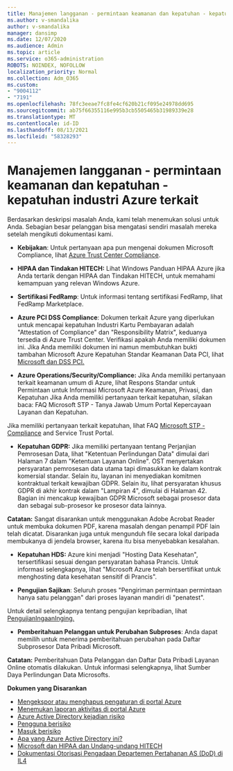 ```yaml
---
title: Manajemen langganan - permintaan keamanan dan kepatuhan - kepatuhan industri Azure terkait
ms.author: v-smandalika
author: v-smandalika
manager: dansimp
ms.date: 12/07/2020
ms.audience: Admin
ms.topic: article
ms.service: o365-administration
ROBOTS: NOINDEX, NOFOLLOW
localization_priority: Normal
ms.collection: Adm_O365
ms.custom:
- "9004112"
- "7191"
ms.openlocfilehash: 78fc3eeae7fc8fe4cf620b21cf095e24978dd695
ms.sourcegitcommit: ab75f66355116e995b3cb5505465b31989339e28
ms.translationtype: MT
ms.contentlocale: id-ID
ms.lasthandoff: 08/13/2021
ms.locfileid: "58328293"
---
```

# <a name="subscription-management---security-and-compliance-requests---azure-industry-compliance-accreditation"></a>Manajemen langganan - permintaan keamanan dan kepatuhan - kepatuhan industri Azure terkait

Berdasarkan deskripsi masalah Anda, kami telah menemukan solusi untuk Anda. Sebagian besar pelanggan bisa mengatasi sendiri masalah mereka setelah mengikuti dokumentasi kami.

- **Kebijakan**: Untuk pertanyaan apa pun mengenai dokumen Microsoft Compliance, lihat [Azure Trust Center Compliance](https://docs.microsoft.com/compliance/regulatory/offering-SOC).

- **HIPAA dan Tindakan HITECH:** Lihat Windows Panduan HIPAA Azure jika Anda tertarik dengan HIPAA dan Tindakan HITECH, untuk memahami kemampuan yang relevan Windows Azure.

- **Sertifikasi FedRamp**: Untuk informasi tentang sertifikasi FedRamp, lihat FedRamp Marketplace.

- **Azure PCI DSS Compliance**: Dokumen terkait Azure yang diperlukan untuk mencapai kepatuhan Industri Kartu Pembayaran adalah "Attestation of Compliance" dan "Responsibility Matrix", keduanya tersedia di Azure Trust Center. Verifikasi apakah Anda memiliki dokumen ini. Jika Anda memiliki dokumen ini namun membutuhkan bukti tambahan Microsoft Azure Kepatuhan Standar Keamanan Data PCI, lihat [Microsoft dan DSS PCI.](https://docs.microsoft.com/compliance/regulatory/offering-PCI-DSS)

- **Azure Operations/Security/Compliance:** Jika Anda memiliki pertanyaan terkait keamanan umum di Azure, lihat Respons Standar untuk Permintaan untuk Informasi Microsoft Azure Keamanan, Privasi, dan Kepatuhan Jika Anda memiliki pertanyaan terkait kepatuhan, silakan baca: FAQ Microsoft STP - Tanya Jawab Umum Portal Kepercayaan Layanan dan Kepatuhan.

Jika memiliki pertanyaan terkait kepatuhan, lihat FAQ [Microsoft STP - Compliance](https://www.microsoft.com/trust-center/compliance/compliance-overview) and Service Trust Portal.

- **Kepatuhan GDPR:** Jika memiliki pertanyaan tentang Perjanjian Pemrosesan Data, lihat "Ketentuan Perlindungan Data" dimulai dari Halaman 7 dalam "Ketentuan Layanan Online". OST menyertakan persyaratan pemrosesan data utama tapi dimasukkan ke dalam kontrak komersial standar. Selain itu, layanan ini menyediakan komitmen kontraktual terkait kewajiban GDPR. Selain itu, lihat persyaratan khusus GDPR di akhir kontrak dalam "Lampiran 4", dimulai di Halaman 42. Bagian ini mencakup kewajiban GDPR Microsoft sebagai prosesor data dan sebagai sub-prosesor ke prosesor data lainnya.

**Catatan:** Sangat disarankan untuk menggunakan Adobe Acrobat Reader untuk membuka dokumen PDF, karena masalah dengan penampil PDF lain telah dicatat. Disarankan juga untuk mengunduh file secara lokal daripada membukanya di jendela browser, karena itu bisa menyebabkan kesalahan.

- **Kepatuhan HDS:** Azure kini menjadi "Hosting Data Kesehatan", tersertifikasi sesuai dengan persyaratan bahasa Prancis. Untuk informasi selengkapnya, lihat "Microsoft Azure telah bersertifikat untuk menghosting data kesehatan sensitif di Prancis".

- **Pengujian Sajikan**: Seluruh proses "Pengiriman permintaan permintaan hanya satu pelanggan" dari proses layanan mandiri di "penatest".

Untuk detail selengkapnya tentang pengujian kepribadian, lihat [PengujianIngaanInging.](https://docs.microsoft.com/azure/security/fundamentals/pen-testing)

- **Pemberitahuan Pelanggan untuk Perubahan Subproses**: Anda dapat memilih untuk menerima pemberitahuan perubahan pada Daftar Subprosesor Data Pribadi Microsoft.

**Catatan:** Pemberitahuan Data Pelanggan dan Daftar Data Pribadi Layanan Online otomatis dilakukan. Untuk informasi selengkapnya, lihat Sumber Daya Perlindungan Data Microsofts.

**Dokumen yang Disarankan**

- [Mengekspor atau menghapus pengaturan di portal Azure](https://docs.microsoft.com/azure/azure-portal/set-preferences)
- [Menemukan laporan aktivitas di portal Azure](https://docs.microsoft.com/azure/active-directory/reports-monitoring/howto-find-activity-reports)
- [Azure Active Directory kejadian risiko](https://docs.microsoft.com/azure/active-directory/identity-protection/overview-identity-protection)
- [Pengguna berisiko](https://docs.microsoft.com/azure/active-directory/identity-protection/overview-identity-protection)
- [Masuk berisiko](https://docs.microsoft.com/azure/active-directory/identity-protection/overview-identity-protection)
- [Apa yang Azure Active Directory ini?](https://docs.microsoft.com/azure/active-directory/reports-monitoring/overview-reports)
- [Microsoft dan HIPAA dan Undang-undang HITECH](https://docs.microsoft.com/compliance/regulatory/offering-hipaa-hitech)
- [Dokumentasi Otorisasi Pengadaan Departemen Pertahanan AS (DoD) di IL4](https://docs.microsoft.com/compliance/regulatory/offering-DoD-DISA-L2-L4-L5)













